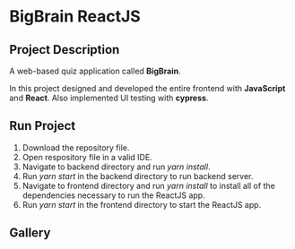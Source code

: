 # BigBrain ReactJS

## Project Description 
A web-based quiz application called **BigBrain**. 

In this project designed and developed the entire frontend with **JavaScript** and **React**. Also implemented UI testing with **cypress**.

## Run Project 
1. Download the repository file.
2. Open respository file in a valid IDE.
3. Navigate to backend directory and run *yarn install*.
4. Run *yarn start* in the backend directory to run backend server.
5. Navigate to frontend directory and run *yarn install* to install all of the dependencies necessary to run the ReactJS app.
6. Run *yarn start* in the frontend directory to start the ReactJS app.

## Gallery